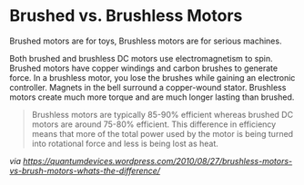 # Brushed vs. Brushless Motors

Brushed motors are for toys, Brushless motors are for serious machines.

Both brushed and brushless DC motors use electromagnetism to spin. Brushed motors have copper windings and carbon brushes to generate force. In a brushless motor, you lose the brushes while gaining an electronic controller. Magnets in the bell surround a copper-wound stator. Brushless motors create much more torque and are much longer lasting than brushed.

> Brushless motors are typically 85-90% efficient whereas brushed DC motors are around 75-80% efficient. This difference in efficiency means that more of the total power used by the motor is being turned into rotational force and less is being lost as heat.

_via https://quantumdevices.wordpress.com/2010/08/27/brushless-motors-vs-brush-motors-whats-the-difference/_